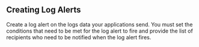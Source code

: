 ## Creating Log Alerts

Create a log alert on the logs data your applications send. You must set the conditions that need to be met for the log alert to fire and provide the list of recipients who need to be notified when the log alert fires.


